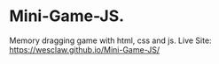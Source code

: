 

# Mini-Game-JS.
Memory dragging game with html, css and js. 
Live Site: https://wesclaw.github.io/Mini-Game-JS/

